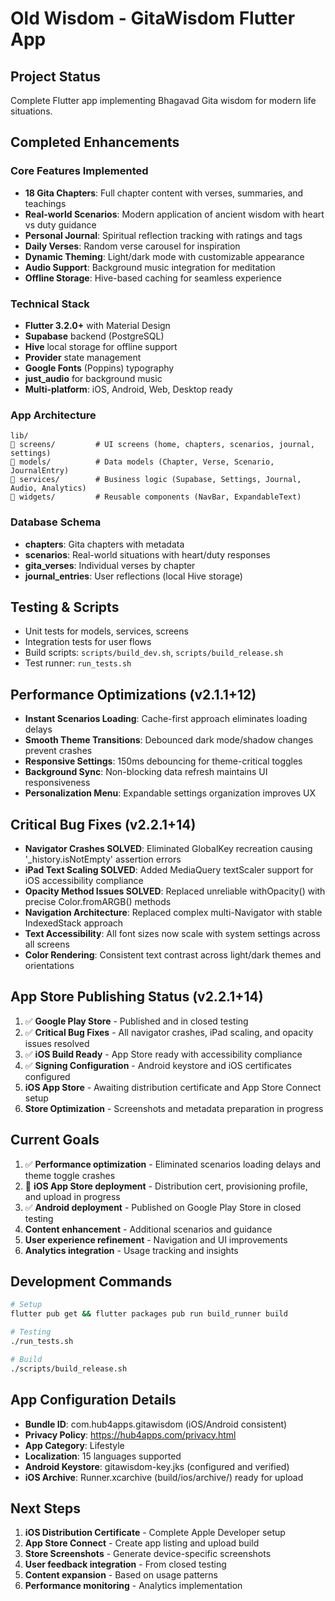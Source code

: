 # Old Wisdom - GitaWisdom Flutter App

## Project Status
Complete Flutter app implementing Bhagavad Gita wisdom for modern life situations.

## Completed Enhancements

### Core Features Implemented
- **18 Gita Chapters**: Full chapter content with verses, summaries, and teachings
- **Real-world Scenarios**: Modern application of ancient wisdom with heart vs duty guidance  
- **Personal Journal**: Spiritual reflection tracking with ratings and tags
- **Daily Verses**: Random verse carousel for inspiration
- **Dynamic Theming**: Light/dark mode with customizable appearance
- **Audio Support**: Background music integration for meditation
- **Offline Storage**: Hive-based caching for seamless experience

### Technical Stack
- **Flutter 3.2.0+** with Material Design
- **Supabase** backend (PostgreSQL)
- **Hive** local storage for offline support
- **Provider** state management
- **Google Fonts** (Poppins) typography
- **just_audio** for background music
- **Multi-platform**: iOS, Android, Web, Desktop ready

### App Architecture
```
lib/
   screens/         # UI screens (home, chapters, scenarios, journal, settings)
   models/          # Data models (Chapter, Verse, Scenario, JournalEntry)
   services/        # Business logic (Supabase, Settings, Journal, Audio, Analytics)
   widgets/         # Reusable components (NavBar, ExpandableText)
```

### Database Schema
- **chapters**: Gita chapters with metadata
- **scenarios**: Real-world situations with heart/duty responses  
- **gita_verses**: Individual verses by chapter
- **journal_entries**: User reflections (local Hive storage)

## Testing & Scripts
- Unit tests for models, services, screens
- Integration tests for user flows
- Build scripts: `scripts/build_dev.sh`, `scripts/build_release.sh`
- Test runner: `run_tests.sh`

## Performance Optimizations (v2.1.1+12)
- **Instant Scenarios Loading**: Cache-first approach eliminates loading delays
- **Smooth Theme Transitions**: Debounced dark mode/shadow changes prevent crashes
- **Responsive Settings**: 150ms debouncing for theme-critical toggles
- **Background Sync**: Non-blocking data refresh maintains UI responsiveness
- **Personalization Menu**: Expandable settings organization improves UX

## Critical Bug Fixes (v2.2.1+14)
- **Navigator Crashes SOLVED**: Eliminated GlobalKey recreation causing '_history.isNotEmpty' assertion errors
- **iPad Text Scaling SOLVED**: Added MediaQuery textScaler support for iOS accessibility compliance
- **Opacity Method Issues SOLVED**: Replaced unreliable withOpacity() with precise Color.fromARGB() methods
- **Navigation Architecture**: Replaced complex multi-Navigator with stable IndexedStack approach
- **Text Accessibility**: All font sizes now scale with system settings across all screens
- **Color Rendering**: Consistent text contrast across light/dark themes and orientations

## App Store Publishing Status (v2.2.1+14)
1. ✅ **Google Play Store** - Published and in closed testing
2. ✅ **Critical Bug Fixes** - All navigator crashes, iPad scaling, and opacity issues resolved
3. ✅ **iOS Build Ready** - App Store ready with accessibility compliance
4. ✅ **Signing Configuration** - Android keystore and iOS certificates configured
5. **iOS App Store** - Awaiting distribution certificate and App Store Connect setup
6. **Store Optimization** - Screenshots and metadata preparation in progress

## Current Goals
1. ✅ **Performance optimization** - Eliminated scenarios loading delays and theme toggle crashes
2. 🔄 **iOS App Store deployment** - Distribution cert, provisioning profile, and upload in progress
3. ✅ **Android deployment** - Published on Google Play Store in closed testing
4. **Content enhancement** - Additional scenarios and guidance
5. **User experience refinement** - Navigation and UI improvements
6. **Analytics integration** - Usage tracking and insights

## Development Commands
```bash
# Setup
flutter pub get && flutter packages pub run build_runner build

# Testing  
./run_tests.sh

# Build
./scripts/build_release.sh
```

## App Configuration Details
- **Bundle ID**: com.hub4apps.gitawisdom (iOS/Android consistent)
- **Privacy Policy**: https://hub4apps.com/privacy.html
- **App Category**: Lifestyle
- **Localization**: 15 languages supported
- **Android Keystore**: gitawisdom-key.jks (configured and verified)
- **iOS Archive**: Runner.xcarchive (build/ios/archive/) ready for upload

## Next Steps
1. **iOS Distribution Certificate** - Complete Apple Developer setup
2. **App Store Connect** - Create app listing and upload build
3. **Store Screenshots** - Generate device-specific screenshots
4. **User feedback integration** - From closed testing
5. **Content expansion** - Based on usage patterns
6. **Performance monitoring** - Analytics implementation